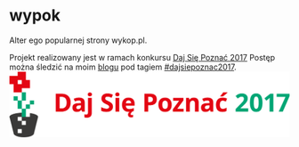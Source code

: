 # wypok
Alter ego popularnej strony wykop.pl.

Projekt realizowany jest w ramach konkursu [Daj Się Poznać 2017](http://dajsiepoznac.pl)
Postęp można śledzić na moim [blogu](https://arturtamborski.pl/blog) pod tagiem [#dajsiepoznac2017](https://arturtamborski.pl/blog/tag/dajsiepoznac2017).
![logo konkursu](https://github.com/arturtamborski/wypok/raw/master/logo.png)
